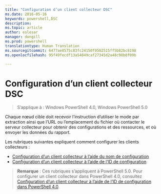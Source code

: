 ```yaml
---
title: "Configuration d’un client collecteur DSC"
ms.date: 2016-05-16
keywords: powershell,DSC
description: 
ms.topic: article
author: eslesar
manager: dongill
ms.prod: powershell
translationtype: Human Translation
ms.sourcegitcommit: 6477ae8575c83fc24150f9502515ff5b82bc8198
ms.openlocfilehash: 95f49fecdf13a54049caf27345d2a48c98b8f09b

---
```


# Configuration d’un client collecteur DSC

> S’applique à : Windows PowerShell 4.0, Windows PowerShell 5.0

Chaque nœud cible doit recevoir l’instruction d’utiliser le mode par extraction ainsi que l’URL ou l’emplacement du fichier où contacter le serveur collecteur pour obtenir des configurations et des ressources, et où envoyer les données du rapport.


Les rubriques suivantes expliquent comment configurer les clients collecteurs :

* [Configuration d’un client collecteur à l’aide du nom de configuration](pullClientConfigNames.md)
* [Configuration d’un client collecteur à l’aide de l’ID de configuration](pullClientConfigID.md)

> **Remarque** : Ces rubriques s’appliquent à PowerShell 5.0. Pour configurer un client collecteur dans PowerShell 4.0, consultez [Configuration d’un client collecteur à l’aide de l’ID de configuration dans PowerShell 4.0](pullClientConfigID4.md).




<!--HONumber=Jun16_HO4-->


